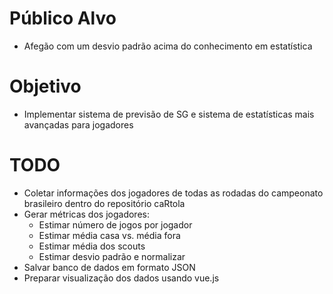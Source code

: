 # Público Alvo
- Afegão com um desvio padrão acima do conhecimento em estatística


# Objetivo

* Implementar sistema de previsão de SG e sistema de estatísticas mais avançadas para jogadores 


# TODO

* Coletar informações dos jogadores de todas as rodadas do campeonato brasileiro dentro do repositório caRtola
* Gerar métricas dos jogadores:
    - Estimar número de jogos por jogador
    - Estimar média casa vs. média fora 
    - Estimar média dos scouts
    - Estimar desvio padrão e normalizar
* Salvar banco de dados em formato JSON
* Preparar visualização dos dados usando vue.js

